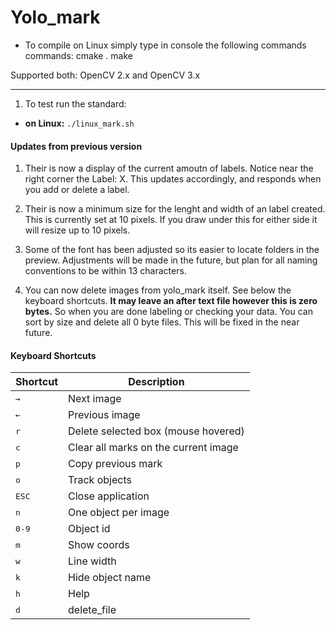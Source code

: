 # Yolo_mark

* To compile on Linux simply type in console the following commands commands:
    cmake .
    make

Supported both: OpenCV 2.x and OpenCV 3.x

--------

1. To test run the standard:
  * **on Linux:** `./linux_mark.sh`

#### Updates from previous version
1. Their is now a display of the current amoutn of labels. Notice near the right corner the Label: X. This updates accordingly, and responds when you add or delete a label.

2. Their is now a minimum size for the lenght and width of an label created. This is currently set at 10 pixels. If you draw under this for either side it will resize up to 10 pixels.

3. Some of the font has been adjusted so its easier to locate folders in the preview. Adjustments will be made in the future, but plan for all naming conventions to be within 13 characters.

4. You can now delete images from yolo_mark itself. See below the keyboard shortcuts. **It may leave an after text file however this is zero bytes.** So when you are done labeling or checking your data. You can sort by size and delete all 0 byte files. This will be fixed in the near future.

#### Keyboard Shortcuts

Shortcut | Description | 
--- | --- |
<kbd>→</kbd> | Next image |
<kbd>←</kbd> | Previous image |
<kbd>r</kbd> | Delete selected box (mouse hovered) |
<kbd>c</kbd> | Clear all marks on the current image |
<kbd>p</kbd> | Copy previous mark |
<kbd>o</kbd> | Track objects |
<kbd>ESC</kbd> | Close application |
<kbd>n</kbd> | One object per image |
<kbd>0-9</kbd> | Object id |
<kbd>m</kbd> | Show coords |
<kbd>w</kbd> | Line width |
<kbd>k</kbd> | Hide object name |
<kbd>h</kbd> | Help |
<kbd>d</kbd> | delete_file |

